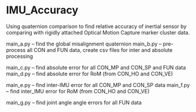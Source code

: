 # IMU_Accuracy
Using quaternion comparison to find relative accuracy of inertial sensor by comparing with rigidly attached Optical Motion Capture marker cluster data. 

main_a.py – find the global misalignment quaternion
main_b.py – pre-process all CON and FUN data, create csv files for inter and absolute processing

main_c.py – find absolute error for all CON_MP and CON_SP and FUN data
main_d.py – find absolute error for RoM (from CON_HO and CON_VE)

main_e.py – find inter-IMU error for all CON_MP and CON_SP data
main_f.py – find inter_IMU error for RoM (from CON_HO and CON_VE)

main_g.py – find joint angle angle errors for all FUN data
